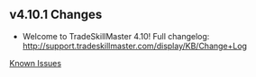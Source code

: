 ## v4.10.1 Changes

* Welcome to TradeSkillMaster 4.10! Full changelog: http://support.tradeskillmaster.com/display/KB/Change+Log

[Known Issues](http://support.tradeskillmaster.com/display/KB/TSM4+Currently+Known+Issues)
